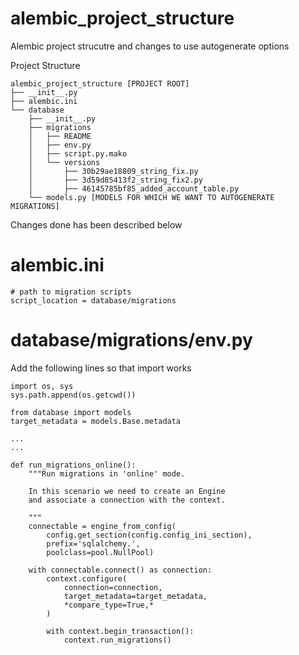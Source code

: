 # alembic_project_structure
Alembic project strucutre and changes to use autogenerate options

Project Structure

    alembic_project_structure [PROJECT ROOT]
    ├── __init__.py
    ├── alembic.ini
    └── database
        ├── __init__.py
        ├── migrations
        │   ├── README
        │   ├── env.py
        │   ├── script.py.mako
        │   └── versions
        │       ├── 30b29ae18809_string_fix.py
        │       ├── 3d59d85413f2_string_fix2.py
        │       ├── 46145785bf85_added_account_table.py
        └── models.py [MODELS FOR WHICH WE WANT TO AUTOGENERATE MIGRATIONS]

Changes done has been described below

# alembic.ini

    # path to migration scripts
    script_location = database/migrations




# database/migrations/env.py
Add the following lines so that import works

    import os, sys
    sys.path.append(os.getcwd())

    from database import models
    target_metadata = models.Base.metadata

    ...
    ...

    def run_migrations_online():
        """Run migrations in 'online' mode.

        In this scenario we need to create an Engine
        and associate a connection with the context.

        """
        connectable = engine_from_config(
            config.get_section(config.config_ini_section),
            prefix='sqlalchemy.',
            poolclass=pool.NullPool)

        with connectable.connect() as connection:
            context.configure(
                connection=connection,
                target_metadata=target_metadata,
                *compare_type=True,*
            )

            with context.begin_transaction():
                context.run_migrations()



